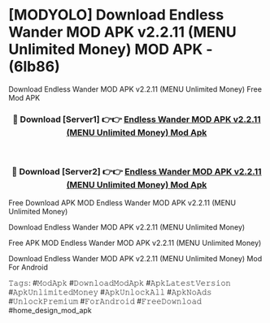 # [MODYOLO] Download Endless Wander MOD APK v2.2.11 (MENU Unlimited Money) MOD APK - (6lb86)
Download Endless Wander MOD APK v2.2.11 (MENU Unlimited Money) Free Mod APK

<div align="center">
<h3>🔴 Download [Server1] 👉👉 <a href="https://apk-comot.site?title=Endless_Wander_MOD_APK_v2.2.11_(MENU_Unlimited_Money)">Endless Wander MOD APK v2.2.11 (MENU Unlimited Money) Mod Apk</a></h3><br>

<h3>🔴 Download [Server2] 👉👉 <a href="https://apk-comot.site?title=Endless_Wander_MOD_APK_v2.2.11_(MENU_Unlimited_Money)">Endless Wander MOD APK v2.2.11 (MENU Unlimited Money) Mod Apk</a></h3>
</div>


Free Download APK MOD Endless Wander MOD APK v2.2.11 (MENU Unlimited Money)

Download Endless Wander MOD APK v2.2.11 (MENU Unlimited Money) 

Free APK MOD Endless Wander MOD APK v2.2.11 (MENU Unlimited Money) 

Download Endless Wander MOD APK v2.2.11 (MENU Unlimited Money) Mod For Android

𝚃𝚊𝚐𝚜: #𝙼𝚘𝚍𝙰𝚙𝚔 #𝙳𝚘𝚠𝚗𝚕𝚘𝚊𝚍𝙼𝚘𝚍𝙰𝚙𝚔 #𝙰𝚙𝚔𝙻𝚊𝚝𝚎𝚜𝚝𝚅𝚎𝚛𝚜𝚒𝚘𝚗 #𝙰𝚙𝚔𝚄𝚗𝚕𝚒𝚖𝚒𝚝𝚎𝚍𝙼𝚘𝚗𝚎𝚢 #𝙰𝚙𝚔𝚄𝚗𝚕𝚘𝚌𝚔𝙰𝚕𝚕 #𝙰𝚙𝚔𝙽𝚘𝙰𝚍𝚜 #𝚄𝚗𝚕𝚘𝚌𝚔𝙿𝚛𝚎𝚖𝚒𝚞𝚖 #𝙵𝚘𝚛𝙰𝚗𝚍𝚛𝚘𝚒𝚍 #𝙵𝚛𝚎𝚎𝙳𝚘𝚠𝚗𝚕𝚘𝚊𝚍 #home_design_mod_apk
